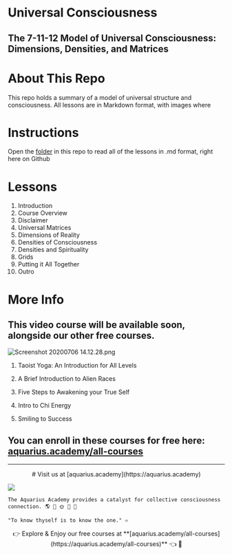 # Universal Consciousness
## The 7-11-12 Model of Universal Consciousness: Dimensions,  Densities, and Matrices

# About This Repo
This repo holds a summary of a model of universal structure and consciousness. All lessons are in Markdown format, with images where 

# Instructions
Open the [folder](https://github.com/dougbutner/universal-consciousness/tree/master/The%207-11-12%20Model%20of%20Universal%20Consciousness) in this repo to read all of the lessons in .md format, right here on Github

# Lessons

1. Introduction
2. Course Overview
3. Disclaimer
4. Universal Matrices
5. Dimensions of Reality
6. Densities of Consciousness
7. Densities and Spirituality
8. Grids
9. Putting it All Together
10. Outro 

# More Info
## This video course will be available soon, alongside our other free courses. 

![Screenshot 20200706 14.12.28.png](https://files.peakd.com/file/peakd-hive/aquarius.academy/wWAHbnus-Screenshot202020-07-062014.12.28.png)



1. Taoist Yoga: An Introduction for All Levels

2. A Brief Introduction to Alien Races

3. Five Steps to Awakening your True Self

4. Intro to Chi Energy

5. Smiling to Success

## You can enroll in these courses for free here: [aquarius.academy/all-courses](https://aquarius.academy/all-courses)

___
<center>
# Visit us at [aquarius.academy](https://aquarius.academy)

</center>

![](https://cdn-images-1.medium.com/max/2160/1*wgZ678QUqo_Ue3y2S-FHBQ.png)

    The Aquarius Academy provides a catalyst for collective consciousness connection. 🌎 💞 🌞 💞 🌌

    "To know thyself is to know the one." ♾️

<center>
👉 Explore & Enjoy our free courses at **[aquarius.academy/all-courses](https://aquarius.academy/all-courses)** 👈 👀
</center>


<!--stackedit_data:
eyJoaXN0b3J5IjpbMTg3NTQ2NjE4NV19
-->